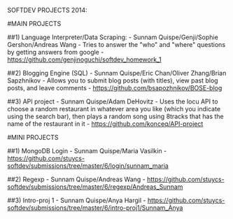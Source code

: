SOFTDEV PROJECTS 2014:

#MAIN PROJECTS

##1) Language Interpreter/Data Scraping:
	 - Sunnam Quispe/Genji/Sophie Gershon/Andreas Wang
	 - Tries to answer the "who" and "where" questions by getting answers from	google
	 - https://github.com/genjinoguchi/softdev_homework_1

##2) Blogging Engine (SQL)
   	  - Sunnam Quispe/Eric Chan/Oliver Zhang/Brian Sapzhnikov
	  - Allows you to submit blog posts (with titles), view past blog posts, and leave comments
	  - https://github.com/bsapozhnikov/BOSE-blog

##3) API project
	- Sunnam Quispe/Adam DeHovitz
	- Uses the locu API to choose a random restaurant in whatever area
      you like (which you indicate using the search bar), then plays a
      random song using 8tracks that has the name of the restaurant in it
	- https://github.com/konceq/API-project

#MINI PROJECTS

##1) MongoDB Login
   	- Sunnam Quispe/Maria Vasilkin
    - https://github.com/stuycs-softdev/submissions/tree/master/6/login/sunnam_maria

##2) Regexp
	- Sunnam Quispe/Andreas Wang
    - https://github.com/stuycs-softdev/submissions/tree/master/6/regexp/Andreas_Sunnam

##3)  Intro-proj 1
	- Sunnam Quispe/Anya Hargil
    - https://github.com/stuycs-softdev/submissions/tree/master/6/intro-proj1/Sunnam_Anya
